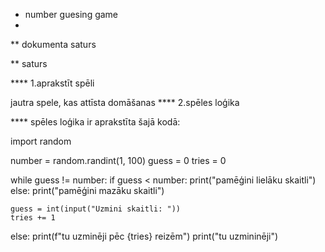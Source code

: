 
* number guesing game
* 
** dokumenta saturs
  
** saturs

**** 1.aprakstīt spēli

  jautra spele, kas attīsta domāšanas
**** 2.spēles loģika

**** spēles loģika ir aprakstīta šajā kodā:

import random

number = random.randint(1, 100)
guess = 0
tries = 0

while guess != number:
    if guess < number:
        print("pamēģini lielāku skaitli")
    else:
        print("pamēģini mazāku skaitli")
        
    guess = int(input("Uzmini skaitli: "))
    tries += 1
else:
    print(f"tu uzminēji pēc {tries} reizēm")
    print("tu uzmininēji")
